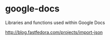 google-docs
===========

Libraries and functions used within Google Docs

http://blog.fastfedora.com/projects/import-json
